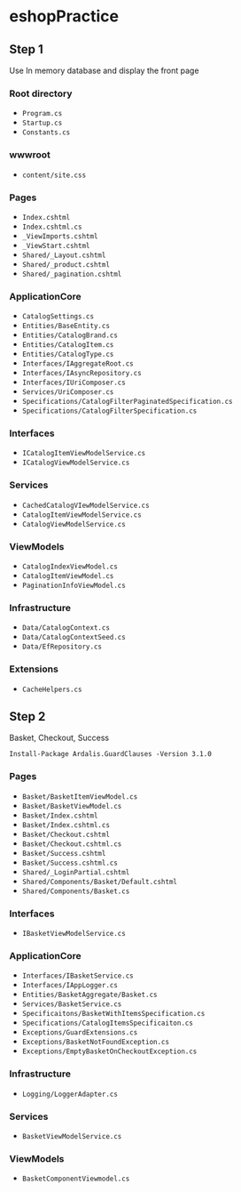 # eshopPractice
## Step 1
Use In memory database and display the front page

### Root directory
- `Program.cs`
- `Startup.cs`
- `Constants.cs`

### wwwroot
- `content/site.css`

### Pages
- `Index.cshtml`
- `Index.cshtml.cs`
- `_ViewImports.cshtml`
- `_ViewStart.cshtml`
- `Shared/_Layout.cshtml`
- `Shared/_product.cshtml`
- `Shared/_pagination.cshtml`

### ApplicationCore
- `CatalogSettings.cs`
- `Entities/BaseEntity.cs`
- `Entities/CatalogBrand.cs`
- `Entities/CatalogItem.cs`
- `Entities/CatalogType.cs`
- `Interfaces/IAggregateRoot.cs`
- `Interfaces/IAsyncRepository.cs`
- `Interfaces/IUriComposer.cs`
- `Services/UriComposer.cs`
- `Specifications/CatalogFilterPaginatedSpecification.cs`
- `Specifications/CatalogFilterSpecification.cs`

### Interfaces
- `ICatalogItemViewModelService.cs`
- `ICatalogViewModelService.cs`

### Services
- `CachedCatalogVIewModelService.cs`
- `CatalogItemViewModelService.cs`
- `CatalogViewModelService.cs`

### ViewModels
- `CatalogIndexViewModel.cs`
- `CatalogItemViewModel.cs`
- `PaginationInfoViewModel.cs`

### Infrastructure
- `Data/CatalogContext.cs`
- `Data/CatalogContextSeed.cs`
- `Data/EfRepository.cs`

### Extensions
- `CacheHelpers.cs`

## Step 2
Basket, Checkout, Success

```
Install-Package Ardalis.GuardClauses -Version 3.1.0
```

### Pages
- `Basket/BasketItemViewModel.cs`
- `Basket/BasketViewModel.cs`
- `Basket/Index.cshtml`
- `Basket/Index.cshtml.cs`
- `Basket/Checkout.cshtml`
- `Basket/Checkout.cshtml.cs`
- `Basket/Success.cshtml`
- `Basket/Success.cshtml.cs`
- `Shared/_LoginPartial.cshtml`
- `Shared/Components/Basket/Default.cshtml`
- `Shared/Components/Basket.cs`

### Interfaces
- `IBasketViewModelService.cs`

### ApplicationCore
- `Interfaces/IBasketService.cs`
- `Interfaces/IAppLogger.cs`
- `Entities/BasketAggregate/Basket.cs`
- `Services/BasketService.cs`
- `Specificaitons/BasketWithItemsSpecification.cs`
- `Specifications/CatalogItemsSpecificaiton.cs`
- `Exceptions/GuardExtensions.cs`
- `Exceptions/BasketNotFoundException.cs`
- `Exceptions/EmptyBasketOnCheckoutException.cs`

### Infrastructure
- `Logging/LoggerAdapter.cs`

### Services
- `BasketViewModelService.cs`

### ViewModels
- `BasketComponentViewmodel.cs`
